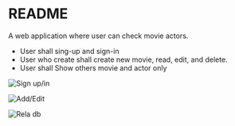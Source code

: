 # README

A web application where user can check movie actors. 
-	User shall sing-up and sign-in
-	User who create shall create new movie, read, edit, and delete.
-	User shall Show others movie and actor only

![Sign up/in](/Users/mohammedsultan/Desktop/sei/projects/project-2/app/assets/images/sinp.jpeg)

![Add/Edit](/Users/mohammedsultan/Desktop/sei/projects/project-2/app/assets/images/add.jpeg)


![Rela db](/Users/mohammedsultan/Desktop/sei/projects/project-2/app/assets/images/rela.jpeg)